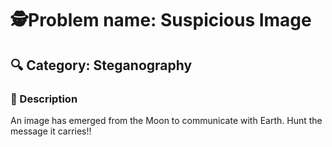 

# 🕵️Problem name: Suspicious Image

## 🔍 Category: Steganography

### 📝 Description  
An image has emerged from the Moon to communicate with Earth. Hunt the message it carries!!
